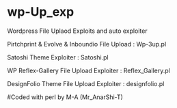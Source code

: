 # wp-Up_exp
Wordpress File Uplaod Exploits and auto exploiter 

Pirtchprint & Evolve & Inboundio File Upload : Wp-3up.pl

Satoshi Theme Exploiter : Satoshi.pl

WP Reflex-Gallery File Upload Exploiter : Reflex_Gallery.pl 

DesignFolio Theme File Upload Exploiter : designfolio.pl

#Coded with perl by M-A (Mr_AnarShi-T)
